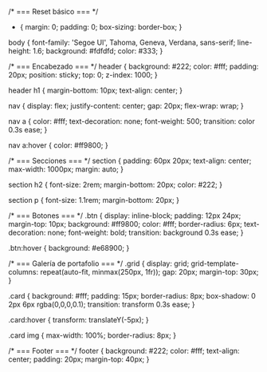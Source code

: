 /* === Reset básico === */
* {
  margin: 0;
  padding: 0;
  box-sizing: border-box;
}

body {
  font-family: 'Segoe UI', Tahoma, Geneva, Verdana, sans-serif;
  line-height: 1.6;
  background: #fdfdfd;
  color: #333;
}

/* === Encabezado === */
header {
  background: #222;
  color: #fff;
  padding: 20px;
  position: sticky;
  top: 0;
  z-index: 1000;
}

header h1 {
  margin-bottom: 10px;
  text-align: center;
}

nav {
  display: flex;
  justify-content: center;
  gap: 20px;
  flex-wrap: wrap;
}

nav a {
  color: #fff;
  text-decoration: none;
  font-weight: 500;
  transition: color 0.3s ease;
}

nav a:hover {
  color: #ff9800;
}

/* === Secciones === */
section {
  padding: 60px 20px;
  text-align: center;
  max-width: 1000px;
  margin: auto;
}

section h2 {
  font-size: 2rem;
  margin-bottom: 20px;
  color: #222;
}

section p {
  font-size: 1.1rem;
  margin-bottom: 20px;
}

/* === Botones === */
.btn {
  display: inline-block;
  padding: 12px 24px;
  margin-top: 10px;
  background: #ff9800;
  color: #fff;
  border-radius: 6px;
  text-decoration: none;
  font-weight: bold;
  transition: background 0.3s ease;
}

.btn:hover {
  background: #e68900;
}

/* === Galería de portafolio === */
.grid {
  display: grid;
  grid-template-columns: repeat(auto-fit, minmax(250px, 1fr));
  gap: 20px;
  margin-top: 30px;
}

.card {
  background: #fff;
  padding: 15px;
  border-radius: 8px;
  box-shadow: 0 2px 6px rgba(0,0,0,0.1);
  transition: transform 0.3s ease;
}

.card:hover {
  transform: translateY(-5px);
}

.card img {
  max-width: 100%;
  border-radius: 8px;
}

/* === Footer === */
footer {
  background: #222;
  color: #fff;
  text-align: center;
  padding: 20px;
  margin-top: 40px;
}
